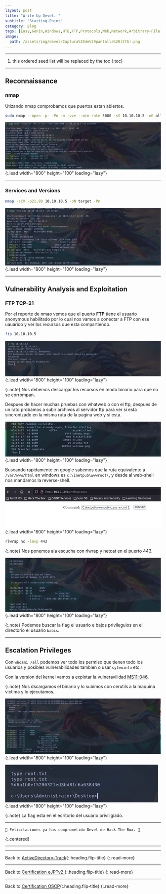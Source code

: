 ```yaml
---
layout: post
title: "Write Up Devel. "
subtitle: "Starting-Point"
category: Blog
tags: [Easy,Genin,Windows,HTB,FTP,Protocols,Web,Network,Arbitrary-File-Upload,IIS,ASP,Outdated-Software,Metasploit,CVE,RCE,Network,Vulnerability-Assessment,Reconnaissance,eJPTv2,OSCP]
image:
  path: /assets/img/devel/Captura%20de%20pantalla%20(276).png
---
```


***
<!--more-->

1. this ordered seed list will be replaced by the toc
{:toc}

***


## Reconnaissance


### nmap

Utizando nmap comprobamos que puertos estan abiertos.


```bash
sudo nmap --open -p- -Pn -n -vvv --min-rate 5000 -sS 10.10.10.5 -oG allports
```

![list](/assets/img/devel/Parrot-2022-12-17-12-43-43.png){:.lead width="800" height="100" loading="lazy"}


***

### Services and Versions


```bash
nmap -sCV -p21,80 10.10.10.5 -oN target -Pn
```

![list](/assets/img/devel/Parrot-2022-12-17-12-45-30.png){:.lead width="800" height="100" loading="lazy"}


***

## Vulnerability Analysis and Exploitation


### FTP TCP-21


Por el reporte de nmao vemos que el puerto **FTP** tiene el usuario anonymous habilitado por lo cual nos vamos a conectar a FTP con ese uauarioo y ver los recursos que esta compartiendo.


```bash
ftp 10.10.10.5
```

![list](/assets/img/devel/Parrot-2022-12-17-13-47-23.png){:.lead width="800" height="100" loading="lazy"}


{:.note}
Nos debemos descargar los recursos  en modo binario para que no se corrompan.


Despues de hacer muchas pruebas con whatweb o con el ftp, despues de un rato probamos a subir archivos al servidor ftp para ver si esta sincronizado en la misma ruta de la pagina web y si esta.


![list](/assets/img/devel/Parrot-2022-12-17-15-17-50.png){:.lead width="800" height="100" loading="lazy"}


Buscando rapidamente en google sabemos que la ruta equivalente a `/var/www/html` en windows es `c:\inetpub\wwwroot\`, y desde al web-shell nos mandamos la reverse-shell.


![list](/assets/img/devel/Parrot-2022-12-17-15-18-35.png){:.lead width="800" height="100" loading="lazy"}


```bash
rlwrap nc -lnvp 443
```

{:.note}
Nos ponemos ala escucha con rlwrap y netcat en el puerto 443.


![list](/assets/img/devel/Parrot-2022-12-17-15-36-59.png){:.lead width="800" height="100" loading="lazy"}


{:.note}
Podemos buscar la flag el usuario e bajos privileguios en el directorio el usuario `babis`.


***

## Escalation Privileges 


Con `whoami /all` podemos ver todo los permiso que tienen todo los usuarios y posibles vulnerabilidades tambien o usar `syteminfo` etc.


Con la version del kernel vamos a explotar la vulneravilidad [MS11-046].


[MS11-046]:(https://github.com/SecWiki/windows-kernel-exploits/blob/master/MS11-046/README.md)


{:.note}
Nos dscargamos el binario y lo subimos con cerutils a la maquina victima y lo ejecutamos.


![list](/assets/img/devel/Parrot-2022-12-17-15-34-43.png){:.lead width="800" height="100" loading="lazy"}


![list](/assets/img/devel/Parrot-2022-12-17-15-38-01.png){:.lead width="800" height="100" loading="lazy"}


{:.note}
La flag esta en el ecritorio del usuario priviligiado.

***
```bash
🎉 Felicitaciones ya has comprometido Devel de Hack The Box. 🎉
```
{:.centered}
***

***
Back to [ActiveDirectory-Track](2023-04-02-Metasploit-Track.md){:.heading.flip-title}
{:.read-more}

***
Back to [Certification eJPTv2 ](2023-06-02-Road-to-eJPTv2.md){:.heading.flip-title}
{:.read-more}

***
Back to [Certification OSCP](){:.heading.flip-title}
{:.read-more}